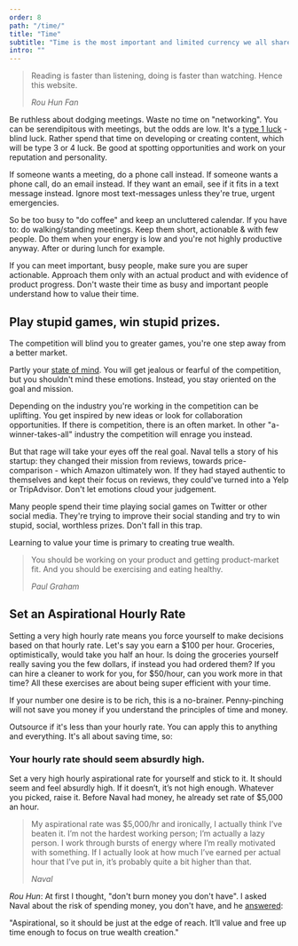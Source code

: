 ```yaml
---
order: 8
path: "/time/"
title: "Time"
subtitle: "Time is the most important and limited currency we all share. If outsourcing a task will cost less than your hourly rate, outsource it."
intro: ""
---
```


<blockquote class="column-span">
  <p>Reading is faster than listening, doing is faster than watching. Hence this website.</p>

  <cite>Rou Hun Fan</cite>
</blockquote>


Be ruthless about dodging meetings. Waste no time on "networking". You can be serendipitous with meetings, but the odds are low. It's a [type 1 luck](/luck/) - blind luck. Rather spend that time on developing or creating content, which will be type 3 or 4 luck. Be good at spotting opportunities and work on your reputation and personality.

If someone wants a meeting, do a phone call instead. If someone wants a phone call, do an email instead. If they want an email, see if it fits in a text message instead. Ignore most text-messages unless they're true, urgent emergencies.

So be too busy to "do coffee" and keep an uncluttered calendar. If you have to: do walking/standing meetings. Keep them short, actionable & with few people. Do them when your energy is low and you're not highly productive anyway. After or during lunch for example.

If you can meet important, busy people, make sure you are super actionable. Approach them only with an actual product and with evidence of product progress. Don't waste their time as busy and important people understand how to value their time.

## Play stupid games, win stupid prizes.

The competition will blind you to greater games, you're one step away from a better market.

Partly your [state of mind](/framework-of-an-optimist/). You will get jealous or fearful of the competition, but you shouldn't mind these emotions. Instead, you stay oriented on the goal and mission.

Depending on the industry you're working in the competition can be uplifting. You get inspired by new ideas or look for collaboration opportunities. If there is competition, there is an often market. In other "a-winner-takes-all" industry the competition will enrage you instead.

But that rage will take your eyes off the real goal. Naval tells a story of his startup: they changed their mission from reviews, towards price-comparison - which Amazon ultimately won. If they had stayed authentic to themselves and kept their focus on reviews, they could've turned into a Yelp or TripAdvisor. Don't let emotions cloud your judgement.

Many people spend their time playing social games on Twitter or other social media. They're trying to improve their social standing and try to win stupid, social, worthless prizes. Don't fall in this trap.

Learning to value your time is primary to creating true wealth.

> You should be working on your product and getting product-market fit. And you should be exercising and eating healthy.
> 
> <cite>Paul Graham</cite>

## Set an Aspirational Hourly Rate

Setting a very high hourly rate means you force yourself to make decisions based on that hourly rate. Let's say you earn a $100 per hour. Groceries, optimistically, would take you half an hour. Is doing the groceries yourself really saving you the few dollars, if instead you had ordered them? If you can hire a cleaner to work for you, for $50/hour, can you work more in that time? All these exercises are about being super efficient with your time.

If your number one desire is to be rich, this is a no-brainer. Penny-pinching will not save you money if you understand the principles of time and money.

Outsource if it's less than your hourly rate. You can apply this to anything and everything. It's all about saving time, so:

### Your hourly rate should seem absurdly high.

Set a very high hourly aspirational rate for yourself and stick to it. It should seem and feel absurdly high. If it doesn’t, it’s not high enough. Whatever you picked, raise it. Before Naval had money, he already set rate of $5,000 an hour.

> My aspirational rate was $5,000/hr and ironically, I actually think I’ve beaten it. I’m not the hardest working person; I’m actually a lazy person. I work through bursts of energy where I’m really motivated with something. If I actually look at how much I’ve earned per actual hour that I’ve put in, it’s probably quite a bit higher than that.
> 
> <cite>Naval</cite>

*Rou Hun*: At first I thought, "don't burn money you don't have". I asked Naval about the risk of spending money, you don't have, and he [answered](https://twitter.com/naval/status/1169689743518392320):

"Aspirational, so it should be just at the edge of reach. It’ll value and free up time enough to focus on true wealth creation."